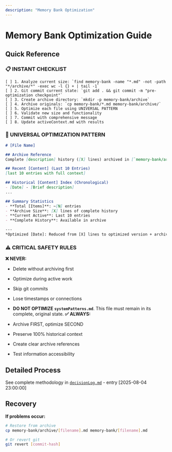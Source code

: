 ```yaml
---
description: "Memory Bank Optimization"
---
```


# Memory Bank Optimization Guide

## Quick Reference

### **📋 INSTANT CHECKLIST**
```
[ ] 1. Analyze current size: `find memory-bank -name "*.md" -not -path "*/archive/*" -exec wc -l {} + | tail -1`
[ ] 2. Git commit current state: `git add . && git commit -m "pre-optimization checkpoint"`
[ ] 3. Create archive directory: `mkdir -p memory-bank/archive`
[ ] 4. Archive originals: `cp memory-bank/*.md memory-bank/archive/`
[ ] 5. Optimize each file using UNIVERSAL PATTERN
[ ] 6. Validate new size and functionality
[ ] 7. Commit with comprehensive message
[ ] 8. Update activeContext.md with results
```

### **🎯 UNIVERSAL OPTIMIZATION PATTERN**
```markdown
# [File Name]

## Archive Reference
Complete [description] history ([X] lines) archived in [`memory-bank/archive/[filename].md`](memory-bank/archive/[filename].md).

## Recent [Content] (Last 10 Entries)
[last 10 entries with full context]

## Historical [Content] Index (Chronological)
- [Date] - [Brief description]
...

## Summary Statistics
- **Total [Items]**: ~[N] entries
- **Archive Size**: [X] lines of complete history  
- **Current Active**: Last 10 entries
- **Complete History**: Available in archive

---
*Optimized [Date]: Reduced from [X] lines to optimized version + archive reference*
```

### **⚠️ CRITICAL SAFETY RULES**

**❌ NEVER:**
- Delete without archiving first
- Optimize during active work
- Skip git commits
- Lose timestamps or connections

- **DO NOT OPTIMIZE `systemPatterns.md`**. This file must remain in its complete, original state.
**✅ ALWAYS:**
- Archive FIRST, optimize SECOND
- Preserve 100% historical context
- Create clear archive references
- Test information accessibility

## Detailed Process

See complete methodology in [`decisionLog.md`](memory-bank/decisionLog.md) - entry [2025-08-04 23:00:00]

## Recovery

**If problems occur:**
```bash
# Restore from archive
cp memory-bank/archive/[filename].md memory-bank/[filename].md

# Or revert git
git revert [commit-hash]
```